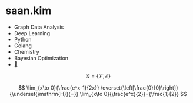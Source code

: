 # saan.kim

- Graph Data Analysis
- Deep Learning
- Python
- Golang
- Chemistry
- Bayesian Optimization
- [🪸](https://github.com/saankim/saankim/wiki)

$$\mathcal{G} = \{\mathcal{V}, \mathcal{E}\}$$

$$
\lim_{x\to 0}{\frac{e^x-1}{2x}}
\overset{\left[\frac{0}{0}\right]}{\underset{\mathrm{H}}{=}}
\lim_{x\to 0}{\frac{e^x}{2}}={\frac{1}{2}}
$$

<script
src="https://polyfill.io/v3/polyfill.min.js?features=es6">
</script>
<script
id="MathJax-script" async src="https://cdn.jsdelivr.net/npm/mathjax@3/es5/tex-mml-chtml.js">
</script>